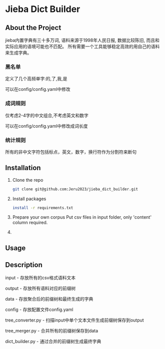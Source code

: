 # Jieba Dict Builder

## About the Project
jieba内置字典有三十多万词, 语料来源于1998年人民日报, 数据比较陈旧, 而且和实际应用的语境可能也不匹配。
所有需要一个工具能够稳定高效的用自己的语料来生成字典。

### 黑名单
定义了几个高频单字:的,了,我,是

可以在config/config.yaml中修改

### 成词规则
仅考虑2-4字的中文组合,不考虑英文和数字

可以在config/config.yaml中修改成词长度

### 统计规则
所有的非中文字符包括标点，英文，数字，换行符作为分割符来断句

## Installation
1. Clone the repo
   ```sh
   git clone git@github.com:Jeru2023/jieba_dict_builder.git
   ```

2. Install packages
   ```sh
   install -r requirements.txt
   ```
   
3. Prepare your own corpus
   Put csv files in input folder, only 'content' column required.
4. 
## Usage

## Description

input - 存放所有的csv格式语料文本

output - 存放所有语料对应的前缀树

data - 存放聚合后的前缀树和最终生成的字典

config - 存放配置文件config.yaml

tree_converter.py - 扫描input中单个文本文件生成前缀树保存到output

tree_merger.py - 合并所有的前缀树保存到data

dict_builder.py - 通过合并的前缀树生成最终字典
